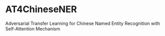 # AT4ChineseNER
Adversarial Transfer Learning for Chinese Named Entity Recognition with Self-Attention Mechanism
